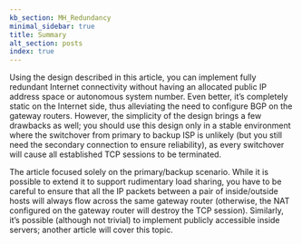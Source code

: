 ```yaml
---
kb_section: MH_Redundancy
minimal_sidebar: true
title: Summary
alt_section: posts
index: true
---
```

Using the design described in this article, you can implement fully redundant Internet connectivity without having an allocated public IP address space or autonomous system number. Even better, it’s completely static on the Internet side, thus alleviating the need to configure BGP on the gateway routers. However, the simplicity of the design brings a few drawbacks as well; you should use this design only in a stable environment where the switchover from primary to backup ISP is unlikely (but you still need the secondary connection to ensure reliability), as every switchover will cause all established TCP sessions to be terminated.

The article focused solely on the primary/backup scenario. While it is possible to extend it to support rudimentary load sharing, you have to be careful to ensure that all the IP packets between a pair of inside/outside hosts will always flow across the same gateway router (otherwise, the NAT configured on the gateway router will destroy the TCP session). Similarly, it’s possible (although not trivial) to implement publicly accessible inside servers; another article will cover this topic.
